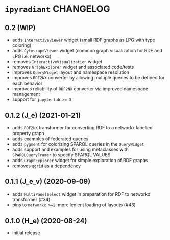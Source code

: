 # `ipyradiant` CHANGELOG

## 0.2 (WIP)

- adds `InteractiveViewer` widget (small RDF graphs as LPG with type coloring)
- adds `CytoscapeViewer` widget (common graph visualization for RDF and LPG i.e.
  networkx)
- removes `InteractiveVisualization` widget
- removes `GraphExplorer` widget and associated code/tests
- improves `QueryWidget` layout and namespace resolution
- improves `RDF2NX` converter by allowing multiple queries to be defined for each
  behavior
- improves reliability of `RDF2NX` converter via improved namespace management
- support for `jupyterlab >= 3`

## 0.1.2 (J_e) (2021-01-21)

- adds `RDF2NX` transformer for converting RDF to a networkx labelled property graph
- adds examples of federated queries
- adds `pygment` for colorizing SPARQL queries in the `QueryWidget`
- adds support and examples for using metaclasses with `SPARQLQueryFramer` to specify
  SPARQL VALUES
- adds `GraphExplorer` widget for simple exploration of RDF graphs
- removes `qgrid` as a dependency

## 0.1.1 (J_e_v) (2020-09-09)

- adds `MultiPanelSelect` widget in preparation for RDF to networkx transformer (#34)
- pins to `networkx >=2`, more lenient loading of layouts (#43)

## 0.1.0 (H_e) (2020-08-24)

- initial release
